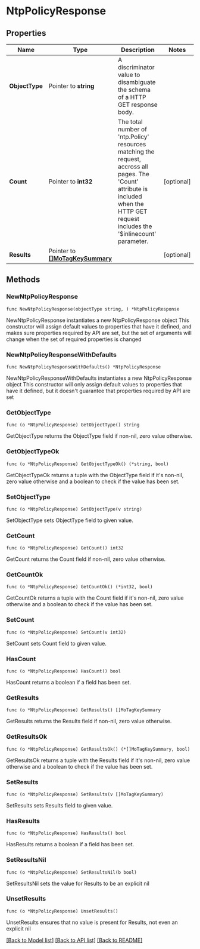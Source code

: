 # NtpPolicyResponse

## Properties

Name | Type | Description | Notes
------------ | ------------- | ------------- | -------------
**ObjectType** | Pointer to **string** | A discriminator value to disambiguate the schema of a HTTP GET response body. | 
**Count** | Pointer to **int32** | The total number of &#39;ntp.Policy&#39; resources matching the request, accross all pages. The &#39;Count&#39; attribute is included when the HTTP GET request includes the &#39;$inlinecount&#39; parameter. | [optional] 
**Results** | Pointer to [**[]MoTagKeySummary**](MoTagKeySummary.md) |  | [optional] 

## Methods

### NewNtpPolicyResponse

`func NewNtpPolicyResponse(objectType string, ) *NtpPolicyResponse`

NewNtpPolicyResponse instantiates a new NtpPolicyResponse object
This constructor will assign default values to properties that have it defined,
and makes sure properties required by API are set, but the set of arguments
will change when the set of required properties is changed

### NewNtpPolicyResponseWithDefaults

`func NewNtpPolicyResponseWithDefaults() *NtpPolicyResponse`

NewNtpPolicyResponseWithDefaults instantiates a new NtpPolicyResponse object
This constructor will only assign default values to properties that have it defined,
but it doesn't guarantee that properties required by API are set

### GetObjectType

`func (o *NtpPolicyResponse) GetObjectType() string`

GetObjectType returns the ObjectType field if non-nil, zero value otherwise.

### GetObjectTypeOk

`func (o *NtpPolicyResponse) GetObjectTypeOk() (*string, bool)`

GetObjectTypeOk returns a tuple with the ObjectType field if it's non-nil, zero value otherwise
and a boolean to check if the value has been set.

### SetObjectType

`func (o *NtpPolicyResponse) SetObjectType(v string)`

SetObjectType sets ObjectType field to given value.


### GetCount

`func (o *NtpPolicyResponse) GetCount() int32`

GetCount returns the Count field if non-nil, zero value otherwise.

### GetCountOk

`func (o *NtpPolicyResponse) GetCountOk() (*int32, bool)`

GetCountOk returns a tuple with the Count field if it's non-nil, zero value otherwise
and a boolean to check if the value has been set.

### SetCount

`func (o *NtpPolicyResponse) SetCount(v int32)`

SetCount sets Count field to given value.

### HasCount

`func (o *NtpPolicyResponse) HasCount() bool`

HasCount returns a boolean if a field has been set.

### GetResults

`func (o *NtpPolicyResponse) GetResults() []MoTagKeySummary`

GetResults returns the Results field if non-nil, zero value otherwise.

### GetResultsOk

`func (o *NtpPolicyResponse) GetResultsOk() (*[]MoTagKeySummary, bool)`

GetResultsOk returns a tuple with the Results field if it's non-nil, zero value otherwise
and a boolean to check if the value has been set.

### SetResults

`func (o *NtpPolicyResponse) SetResults(v []MoTagKeySummary)`

SetResults sets Results field to given value.

### HasResults

`func (o *NtpPolicyResponse) HasResults() bool`

HasResults returns a boolean if a field has been set.

### SetResultsNil

`func (o *NtpPolicyResponse) SetResultsNil(b bool)`

 SetResultsNil sets the value for Results to be an explicit nil

### UnsetResults
`func (o *NtpPolicyResponse) UnsetResults()`

UnsetResults ensures that no value is present for Results, not even an explicit nil

[[Back to Model list]](../README.md#documentation-for-models) [[Back to API list]](../README.md#documentation-for-api-endpoints) [[Back to README]](../README.md)


